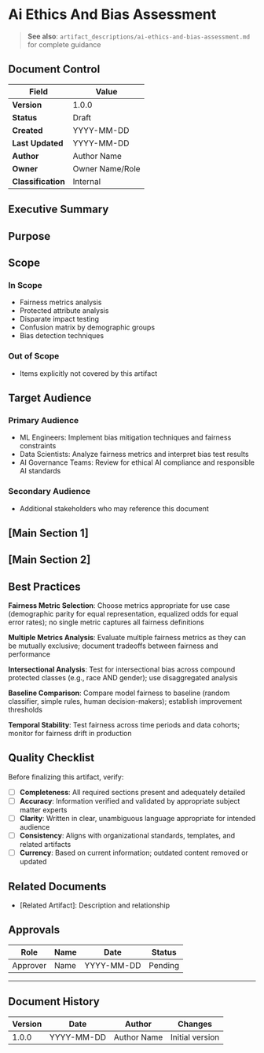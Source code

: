 # Ai Ethics And Bias Assessment

> **See also**: `artifact_descriptions/ai-ethics-and-bias-assessment.md` for complete guidance

## Document Control

| Field | Value |
|-------|-------|
| **Version** | 1.0.0 |
| **Status** | Draft |
| **Created** | YYYY-MM-DD |
| **Last Updated** | YYYY-MM-DD |
| **Author** | Author Name |
| **Owner** | Owner Name/Role |
| **Classification** | Internal |

## Executive Summary

<!-- Provide a 2-3 paragraph overview for executive audience -->
<!-- What is this document about and why does it matter? -->

## Purpose

<!-- This artifact documents comprehensive bias and fairness analysis of ML models to identify, measure, and mitigate algorithmic discrimination across protected attributes (race, gender, age, disability).... -->

## Scope

### In Scope

- Fairness metrics analysis
- Protected attribute analysis
- Disparate impact testing
- Confusion matrix by demographic groups
- Bias detection techniques

### Out of Scope

- Items explicitly not covered by this artifact

## Target Audience

### Primary Audience

- ML Engineers: Implement bias mitigation techniques and fairness constraints
- Data Scientists: Analyze fairness metrics and interpret bias test results
- AI Governance Teams: Review for ethical AI compliance and responsible AI standards

### Secondary Audience

- Additional stakeholders who may reference this document

## [Main Section 1]

<!-- Complete this section with artifact-specific content -->
<!-- Refer to the artifact description for required structure -->

## [Main Section 2]

<!-- Add additional sections as needed -->

## Best Practices

**Fairness Metric Selection**: Choose metrics appropriate for use case (demographic parity for equal representation, equalized odds for equal error rates); no single metric captures all fairness definitions

**Multiple Metrics Analysis**: Evaluate multiple fairness metrics as they can be mutually exclusive; document tradeoffs between fairness and performance

**Intersectional Analysis**: Test for intersectional bias across compound protected classes (e.g., race AND gender); use disaggregated analysis

**Baseline Comparison**: Compare model fairness to baseline (random classifier, simple rules, human decision-makers); establish improvement thresholds

**Temporal Stability**: Test fairness across time periods and data cohorts; monitor for fairness drift in production

## Quality Checklist

Before finalizing this artifact, verify:

- [ ] **Completeness**: All required sections present and adequately detailed
- [ ] **Accuracy**: Information verified and validated by appropriate subject matter experts
- [ ] **Clarity**: Written in clear, unambiguous language appropriate for intended audience
- [ ] **Consistency**: Aligns with organizational standards, templates, and related artifacts
- [ ] **Currency**: Based on current information; outdated content removed or updated

## Related Documents

- [Related Artifact]: Description and relationship

## Approvals

| Role | Name | Date | Status |
|------|------|------|--------|
| Approver | Name | YYYY-MM-DD | Pending |

---

## Document History

| Version | Date | Author | Changes |
|---------|------|--------|---------|
| 1.0.0 | YYYY-MM-DD | Author Name | Initial version |
